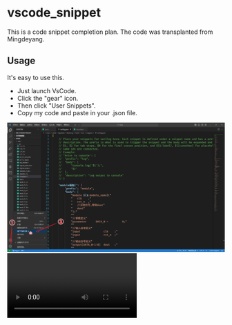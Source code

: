 # vscode_snippet
 This is a code snippet completion plan. The code was transplanted from Mingdeyang.

## Usage
 It's easy to use this. 
 * Just launch VsCode. 
 * Click the "gear" icon. 
 * Then click "User Snippets". 
 * Copy my code and paste in your .json file. 
  
  ![Usage](https://github.com/AlaskaChinese/vscode_snippet/blob/main/Examples/Usage.png?raw=true)
  <video src="![视频链接](https://github.com/AlaskaChinese/vscode_snippet/blob/main/Examples/Usage.png?raw=true)"></video>
